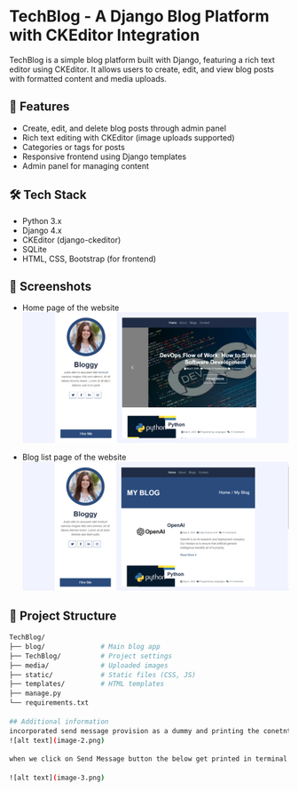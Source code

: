 # TechBlog - A Django Blog Platform with CKEditor Integration

TechBlog is a simple blog platform built with Django, featuring a rich text editor using CKEditor. It allows users to create, edit, and view blog posts with formatted content and media uploads.

## 🚀 Features

- Create, edit, and delete blog posts through admin panel
- Rich text editing with CKEditor (image uploads supported)
- Categories or tags for posts 
- Responsive frontend using Django templates
- Admin panel for managing content

## 🛠️ Tech Stack

- Python 3.x
- Django 4.x
- CKEditor (django-ckeditor)
- SQLite 
- HTML, CSS, Bootstrap (for frontend)

## 📸 Screenshots
-  Home page of the website
![alt text](image.png)

-  Blog list page of the website
![alt text](image-1.png)

## 📂 Project Structure

```bash
TechBlog/
├── blog/              # Main blog app
├── TechBlog/          # Project settings
├── media/             # Uploaded images
├── static/            # Static files (CSS, JS)
├── templates/         # HTML templates
├── manage.py
└── requirements.txt

## Additional information
incorporated send message provision as a dummy and printing the conetnt on termina
![alt text](image-2.png)

when we click on Send Message button the below get printed in terminal as just added for testing

![alt text](image-3.png)